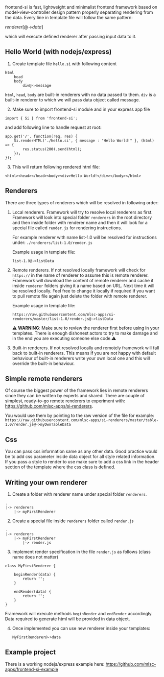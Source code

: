 
frontend-si is fast, lightweight and minimalist frontend framework based on model-view-controller design pattern properly separating rendering from the data. Every line in template file will follow the same pattern:

*renderer*\[@->*data*\]

which will execute defined renderer after passing input data to it.

## Hello World (with nodejs/express)

1. Create template file `hello.si` with following content

```
html
    head
    body
        div@->message
```

`html`, `head`, `body` are built-in renderers with no data passed to them. `div` is a built-in renderer to which we will pass data object called message.

2. Make sure to import frontend-si module and in your express app file

`import { Si } from 'frontend-si';`

and add following line to handle request at root:

```
app.get('/', function(req, res) {
    Si.renderHTML('./hello.si', { message : "Hello World!" }, (html) => {
        res.status(200).send(html);
    });
});
```

3. This will return following rendered html file:
```
<html><head></head><body><div>Hello World!</div></body></html>
```


## Renderers

There are three types of renderers which will be resolved in following order:

1. Local renderers. Framework will try to resolve local renderers as first. Framework will look into special folder `renderers` in the root directory and then inside folder with renderer name and then it will look for a special file called `render.js` for rendering instructions.

    For example renderer with name list-1.0 will be resolved for instructions under:
    `./renderers/list-1.0/render.js`

    Example usage in template file:

    `list-1.0@->listData`

2. Remote renderers. If not resolved locally framework will check for `https://` in the name of renderer to assume this is remote renderer. Framework will download the content of remote renderer and cache it inside `renderer` folders giving it a name based on URL. Next time it will be resolved locally. Feel free to change it locally if required if you want to pull remote file again just delete the folder with remote renderer.

    Example usage in template file:

    `https://raw.githubusercontent.com/mlsc-apps/si-renderers/master/list-1.0/render.js@->listData`


    :warning: **WARNING**: Make sure to review the renderer first before using in your templates. There is enough dishonest actors to try to make damage and in the end you are executing someone else code.:warning:


3. Built-in renderers. If not resolved locally and remotely framework will fall back to built-in renderers. This means if you are not happy with default behaviour of built-in renderers write your own local one and this will override the built-in behaviour.

## Simple remote renderers

Of course the biggest power of the framework lies in remote renderers since they can be written by experts and shared. There are couple of simplest, ready-to-go remote renderers to experiment with: https://github.com/mlsc-apps/si-renderers.

You would use them by pointing to the raw version of the file for example:
`https://raw.githubusercontent.com/mlsc-apps/si-renderers/master/table-1.0/render.js@->myOwnTableData`

## Css

You can pass css information same as any other data. Good practice would be to add css parameter inside data object for all style related information. If you pass a style to render to use make sure to add a css link in the header section of the template where the css class is defined.

## Writing your own renderer

1. Create a folder with renderer name under special folder `renderers`.

```
.
|-> renderers
    |-> myFirstRenderer
```

2. Create a special file inside `renderers` folder called `render.js`

```
.
|-> renderers
    |-> myFirstRenderer
        |-> render.js
```

3. Implement render specification in the file `render.js` as follows (class name does not matter)

```
class MyFirstRenderer {
    
    beginRender(data) {
        return '';
    }

    endRender(data) {
        return '';
    }
}
```

Framework will execute methods `beginRender` and `endRender` accordingly. Data required to generate html will be provided in data object.

4. Once implemented you can use new renderer inside your templates:

    `MyFirstRenderer@->data`

## Example project

There is a working nodejs/express example here: https://github.com/mlsc-apps/frontend-si-example